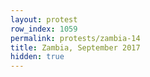 ```yaml
---
layout: protest
row_index: 1059
permalink: protests/zambia-14
title: Zambia, September 2017
hidden: true
---
```

